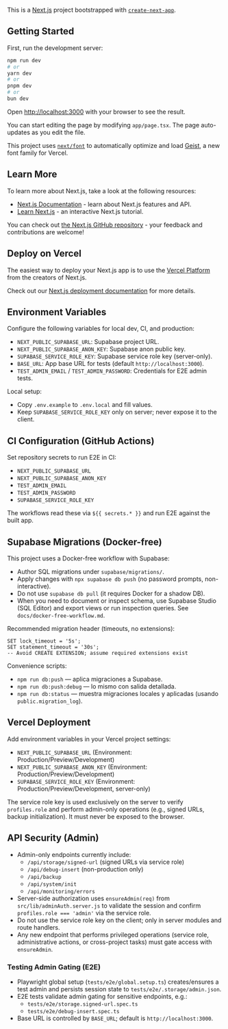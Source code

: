 This is a [Next.js](https://nextjs.org) project bootstrapped with [`create-next-app`](https://nextjs.org/docs/app/api-reference/cli/create-next-app).

## Getting Started

First, run the development server:

```bash
npm run dev
# or
yarn dev
# or
pnpm dev
# or
bun dev
```

Open [http://localhost:3000](http://localhost:3000) with your browser to see the result.

You can start editing the page by modifying `app/page.tsx`. The page auto-updates as you edit the file.

This project uses [`next/font`](https://nextjs.org/docs/app/building-your-application/optimizing/fonts) to automatically optimize and load [Geist](https://vercel.com/font), a new font family for Vercel.

## Learn More

To learn more about Next.js, take a look at the following resources:

- [Next.js Documentation](https://nextjs.org/docs) - learn about Next.js features and API.
- [Learn Next.js](https://nextjs.org/learn) - an interactive Next.js tutorial.

You can check out [the Next.js GitHub repository](https://github.com/vercel/next.js) - your feedback and contributions are welcome!

## Deploy on Vercel

The easiest way to deploy your Next.js app is to use the [Vercel Platform](https://vercel.com/new?utm_medium=default-template&filter=next.js&utm_source=create-next-app&utm_campaign=create-next-app-readme) from the creators of Next.js.

Check out our [Next.js deployment documentation](https://nextjs.org/docs/app/building-your-application/deploying) for more details.

## Environment Variables

Configure the following variables for local dev, CI, and production:

- `NEXT_PUBLIC_SUPABASE_URL`: Supabase project URL.
- `NEXT_PUBLIC_SUPABASE_ANON_KEY`: Supabase anon public key.
- `SUPABASE_SERVICE_ROLE_KEY`: Supabase service role key (server-only).
- `BASE_URL`: App base URL for tests (default `http://localhost:3000`).
- `TEST_ADMIN_EMAIL` / `TEST_ADMIN_PASSWORD`: Credentials for E2E admin tests.

Local setup:

- Copy `.env.example` to `.env.local` and fill values.
- Keep `SUPABASE_SERVICE_ROLE_KEY` only on server; never expose it to the client.

## CI Configuration (GitHub Actions)

Set repository secrets to run E2E in CI:

- `NEXT_PUBLIC_SUPABASE_URL`
- `NEXT_PUBLIC_SUPABASE_ANON_KEY`
- `TEST_ADMIN_EMAIL`
- `TEST_ADMIN_PASSWORD`
- `SUPABASE_SERVICE_ROLE_KEY`

The workflows read these via `${{ secrets.* }}` and run E2E against the built app.

## Supabase Migrations (Docker-free)

This project uses a Docker-free workflow with Supabase:

- Author SQL migrations under `supabase/migrations/`.
- Apply changes with `npx supabase db push` (no password prompts, non-interactive).
- Do not use `supabase db pull` (it requires Docker for a shadow DB).
- When you need to document or inspect schema, use Supabase Studio (SQL Editor) and export views or run inspection queries. See `docs/docker-free-workflow.md`.

Recommended migration header (timeouts, no extensions):

```
SET lock_timeout = '5s';
SET statement_timeout = '30s';
-- Avoid CREATE EXTENSION; assume required extensions exist
```

Convenience scripts:

- `npm run db:push` — aplica migraciones a Supabase.
- `npm run db:push:debug` — lo mismo con salida detallada.
- `npm run db:status` — muestra migraciones locales y aplicadas (usando `public.migration_log`).

## Vercel Deployment

Add environment variables in your Vercel project settings:

- `NEXT_PUBLIC_SUPABASE_URL` (Environment: Production/Preview/Development)
- `NEXT_PUBLIC_SUPABASE_ANON_KEY` (Environment: Production/Preview/Development)
- `SUPABASE_SERVICE_ROLE_KEY` (Environment: Production/Preview/Development, server-only)

The service role key is used exclusively on the server to verify `profiles.role` and perform admin-only operations (e.g., signed URLs, backup initialization). It must never be exposed to the browser.

## API Security (Admin)

- Admin-only endpoints currently include:
  - `/api/storage/signed-url` (signed URLs via service role)
  - `/api/debug-insert` (non-production only)
  - `/api/backup`
  - `/api/system/init`
  - `/api/monitoring/errors`
- Server-side authorization uses `ensureAdmin(req)` from `src/lib/adminAuth.server.js` to validate the session and confirm `profiles.role === 'admin'` via the service role.
- Do not use the service role key on the client; only in server modules and route handlers.
- Any new endpoint that performs privileged operations (service role, administrative actions, or cross-project tasks) must gate access with `ensureAdmin`.

### Testing Admin Gating (E2E)

- Playwright global setup (`tests/e2e/global.setup.ts`) creates/ensures a test admin and persists session state to `tests/e2e/.storage/admin.json`.
- E2E tests validate admin gating for sensitive endpoints, e.g.:
  - `tests/e2e/storage.signed-url.spec.ts`
  - `tests/e2e/debug-insert.spec.ts`
- Base URL is controlled by `BASE_URL`; default is `http://localhost:3000`.
